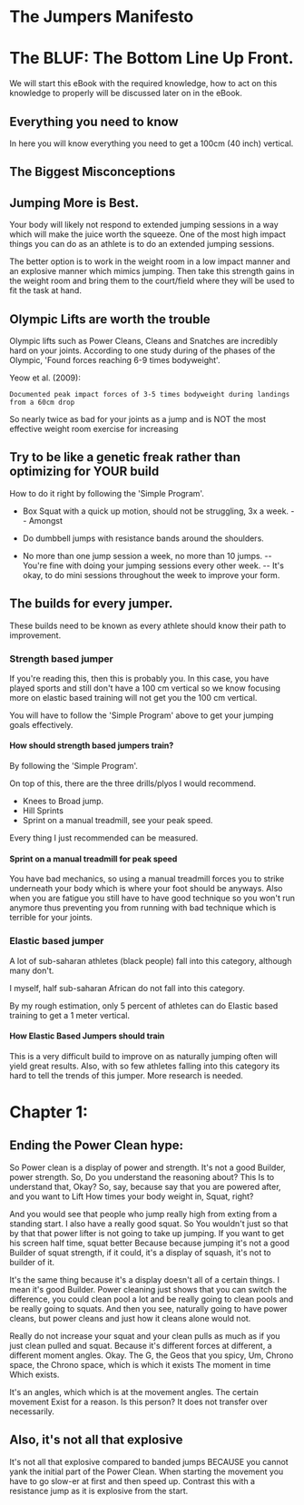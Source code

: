 # The Jumpers Manifesto


# The BLUF: The Bottom Line Up Front. 

We will start this eBook with the required knowledge, how to act on this knowledge to properly will be discussed later on in the eBook.

## Everything you need to know

In here you will know everything you need to get a 100cm (40 inch) vertical.

## The Biggest Misconceptions

## Jumping More is Best. 

Your body will likely not respond to extended jumping sessions in a way which will make the juice worth the squeeze. One of the most high impact things you can do as an athlete is to do an extended jumping sessions. 

The better option is to work in the weight room in a low impact manner and an explosive manner which mimics jumping. Then take this strength gains in the weight room and bring them to the court/field where they will be used to fit the task at hand.

## Olympic Lifts are worth the trouble

Olympic lifts such as Power Cleans, Cleans and Snatches are incredibly hard on your joints. According to one study during of the phases of the Olympic, 'Found forces reaching 6-9 times bodyweight'.

Yeow et al. (2009):

    Documented peak impact forces of 3-5 times bodyweight during landings from a 60cm drop

So nearly twice as bad for your joints as a jump and is NOT the most effective weight room exercise for increasing 


## Try to be like a genetic freak rather than optimizing for YOUR build


How to do it right by following the 'Simple Program'.

+ Box Squat with a quick up motion, should not be struggling, 3x a week.
-- Amongst 

+ Do dumbbell jumps with resistance bands around the shoulders.

+ No more than one jump session a week, no more than 10 jumps. 
-- You're fine with doing your jumping sessions every other week.
-- It's okay, to do mini sessions throughout the week to improve your form.


## The builds for every jumper.

These builds need to be known as every athlete should know their path to improvement.


### Strength based jumper 

If you're reading this, then this is probably you. In this case, you have played sports and still don't have a 100 cm vertical so we know focusing more on elastic based training will not get you the 100 cm vertical.

You will have to follow the 'Simple Program' above to get your jumping goals effectively. 

#### How should strength based jumpers train? 

By following the 'Simple Program'.

On top of this, there are the three drills/plyos I would recommend.

- Knees to Broad jump.
- Hill Sprints 
- Sprint on a manual treadmill, see your peak speed.

Every thing I just recommended can be measured.


#### Sprint on a manual treadmill for peak speed 

You have bad mechanics, so using a manual treadmill forces you to strike underneath your body which is where your foot should be anyways. Also when you are fatigue you still have to have good technique so you won't run anymore thus preventing you from running with bad technique which is terrible for your joints. 


### Elastic based jumper 

A lot of sub-saharan athletes (black people) fall into this category, although many don't.

I myself, half sub-saharan African do not fall into this category. 

By my rough estimation, only 5 percent of athletes can do Elastic based training to get a 1 meter vertical.


#### How Elastic Based Jumpers should train

This is a very difficult build to improve on as naturally jumping often will yield great results. Also, with so few athletes falling into this category its hard to tell the trends of this jumper. More research is needed. 



# Chapter 1:


## Ending the Power Clean hype:


So Power clean is a display of power and strength. It's not a good Builder, power strength. So, Do you understand the reasoning about? This Is to understand that, Okay? So, say, because say that you are powered after, and you want to Lift How times your body weight in, Squat, right?

And you would see that people who jump really high from exting from a standing start. I also have a really good squat. So You wouldn't just so that by that that power lifter is not going to take up jumping. If you want to get his screen half time, squat better Because because jumping it's not a good Builder of squat strength, if it could, it's a display of squash, it's not to builder of it.

It's the same thing because it's a display doesn't all of a certain things. I mean it's good Builder. Power cleaning just shows that you can switch the difference, you could clean pool a lot and be really going to clean pools and be really going to squats. And then you see, naturally going to have power cleans, but power cleans and just how it cleans alone would not.

Really do not increase your squat and your clean pulls as much as if you just clean pulled and squat. Because it's different forces at different, a different moment angles. Okay. The G, the Geos that you spicy, Um, Chrono space, the Chrono space, which is which it exists The moment in time Which exists.

It's an angles, which which is at the movement angles. The certain movement Exist for a reason. Is this person? It does not transfer over necessarily.

## Also, it's not all that explosive 

It's not all that explosive compared to banded jumps BECAUSE you cannot yank the initial part of the Power Clean. When starting the movement you have to go slow-er at first and then speed up. Contrast this with a resistance jump as it is explosive from the start.


